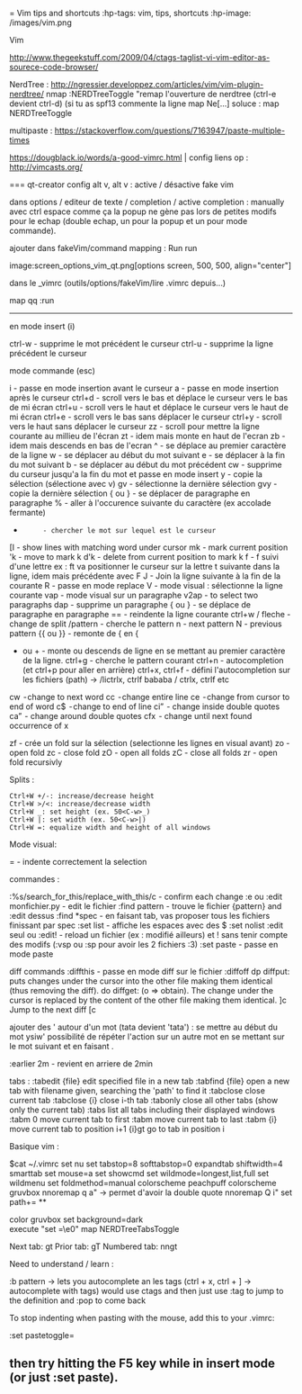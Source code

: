 = Vim tips and shortcuts
:hp-tags: vim, tips, shortcuts
:hp-image: /images/vim.png


Vim

http://www.thegeekstuff.com/2009/04/ctags-taglist-vi-vim-editor-as-sourece-code-browser/

NerdTree : http://ngressier.developpez.com/articles/vim/vim-plugin-nerdtree/
           nmap <silent> <C-D> :NERDTreeToggle<CR> "remap l'ouverture de nerdtree (ctrl-e devient ctrl-d) (si tu as spf13 commente la ligne map <C-e> <plug>Ne[...]
soluce : map <F9> <plug>NERDTreeToggle<CR>

multipaste : https://stackoverflow.com/questions/7163947/paste-multiple-times

https://dougblack.io/words/a-good-vimrc.html | config
liens op : http://vimcasts.org/

=== qt-creator config
alt v, alt v : active / désactive fake vim 

dans options / editeur de texte / completion / active completion : manually avec ctrl espace comme ça la popup ne gène pas lors de petites modifs pour le echap (double echap, un pour la popup et un pour mode commande).

ajouter dans fakeVim/command mapping : Run run

image:screen_options_vim_qt.png[options screen, 500, 500, align="center"]

dans le _vimrc (outils/options/fakeVim/lire .vimrc depuis...)

map qq :run<CR>

----
en mode insert (i)

ctrl-w      - supprime le mot précédent le curseur
ctrl-u      - supprime la ligne précédent le curseur

mode commande (esc)

i          - passe en mode insertion avant le curseur
a          - passe en mode insertion après le curseur
ctrl+d     - scroll vers le bas et déplace le curseur vers le bas de mi écran
ctrl+u     - scroll vers le haut et déplace le curseur vers le haut de mi écran
ctrl+e     - scroll vers le bas sans déplacer le curseur
ctrl+y     - scroll vers le haut sans déplacer le curseur
zz         - scroll pour mettre la ligne courante au millieu de l'écran 
zt         - idem mais monte en haut de l'ecran
zb         - idem mais descends en bas de l'ecran
^          - se déplace au premier caractère de la ligne
w          - se déplacer au début du mot suivant
e          - se déplacer à la fin du mot suivant
b          - se déplacer au début du mot précédent
cw         - supprime du curseur jusqu'a la fin du mot et passe en mode insert
y 		   - copie la sélection (sélectione avec v)
gv		   - sélectionne la dernière sélection
gvy        - copie la dernière sélection
{ ou }     - se déplacer de paragraphe en paragraphe
%          - aller à l'occurence suivante du caractère (ex accolade fermante)
*          - chercher le mot sur lequel est le curseur
[I         - show lines with matching word under cursor
mk         - mark current position
'k         - move to mark k
d'k        - delete from current position to mark k
f          - f suivi d'une lettre ex : ft va positionner le curseur sur la lettre t suivante dans la ligne, idem mais précédente avec F
J          - Join la ligne suivante à la fin de la courante
R          - passe en mode replace 
V          - mode visual : sélectionne la ligne courante
vap        - mode visual sur un paragraphe
v2ap       - to select two paragraphs
dap        - supprime un paragraphe
{ ou }     - se déplace de paragraphe en paragraphe
==         - reindente la ligne courante
ctrl+w / fleche - change de split
/pattern   - cherche le pattern
n          - next pattern
N          - previous pattern
{{ ou }}   - remonte de { en {
- ou +     - monte ou descends de ligne en se mettant au premier caractère de la ligne.
ctrl+g     - cherche le pattern courant
ctrl+n     - autocompletion (et ctrl+p pour aller en arrière)
ctrl+x, ctrl+f - défini l'autocompletion sur les fichiers (path)
      -> /lictrlx, ctrlf bababa / ctrlx, ctrlf etc

cw 	       - change to next word
cc         - change entire line
ce         - change from cursor to end of word
c$         - change to end of line
ci”        - change inside double quotes
ca”        - change around double quotes
cfx        - change until next found occurrence of x

zf         - crée un fold sur la sélection (selectionne les lignes en visual avant)
zo         - open fold 
zc         - close fold
zO         - open all folds
zC         - close all folds
zr         - open fold recursivly

Splits : 


    Ctrl+W +/-: increase/decrease height
    Ctrl+W >/<: increase/decrease width
    Ctrl+W _: set height (ex. 50<C-w>_)
    Ctrl+W |: set width (ex. 50<C-w>|)
    Ctrl+W =: equalize width and height of all windows

Mode visual:

=       - indente correctement la selection


commandes : 

:%s/search_for_this/replace_with_this/c - confirm each change
:e ou :edit monfichier.py - edit le fichier
:find pattern             - trouve le fichier {pattern} and :edit dessus
:find *spec               - en faisant tab, vas proposer tous les fichiers finissant par spec
:set list                 - affiche les espaces avec des $
:set nolist 
:edit seul ou :edit!      - reload un fichier (ex : modifié ailleurs) et ! sans tenir compte des modifs (:vsp ou :sp pour avoir les 2 fichiers :3)
:set paste                - passe en mode paste

diff commands
:diffthis                 - passe en mode diff sur le fichier
:diffoff 
dp diffput:             puts changes under the cursor into the other file
                        making them identical (thus removing the diff).
do  diffget:            (o => obtain). The change under the cursor is replaced
                        by the content of the other file making them identical.
]c                      Jump to the next diff
[c   

ajouter des ' autour d'un mot (tata devient 'tata') : se mettre au début du mot <esc>ysiw' possibilité de répéter l'action sur un autre mot en se mettant sur le mot suivant et en faisant .

:earlier 2m              - revient en arriere de 2min

tabs : 
:tabedit {file}   edit specified file in a new tab
:tabfind {file}   open a new tab with filename given, searching the 'path' to find it
:tabclose         close current tab
:tabclose {i}     close i-th tab
:tabonly          close all other tabs (show only the current tab)
:tabs         list all tabs including their displayed windows
:tabm 0       move current tab to first
:tabm         move current tab to last
:tabm {i}     move current tab to position i+1
{i}gt         go to tab in position i

Basique vim : 

$cat ~/.vimrc
set nu
set tabstop=8 softtabstop=0 expandtab shiftwidth=4 smarttab
set mouse=a
set showcmd
set wildmode=longest,list,full
set wildmenu
set foldmethod=manual
colorscheme peachpuff
colorscheme gruvbox
nnoremap q a"<Esc> -> permet d'avoir la double quote
nnoremap Q i"<Esc>
set path+= **

color gruvbox
set background=dark  
execute "set <M-0>=\e0"
map <M-0> <plug>NERDTreeTabsToggle<CR>


Next tab: gt
Prior tab: gT
Numbered tab: nngt

Need to understand / learn :

:b pattern -> lets you autocomplete an
les tags (ctrl + x, ctrl + ] -> autocomplete with tags)
would use ctags and then just use :tag to jump to the definition and :pop to come back

 To stop indenting when pasting with the mouse, add this to your .vimrc:

:set pastetoggle=<f5>

then try hitting the F5 key while in insert mode (or just :set paste). 
----
